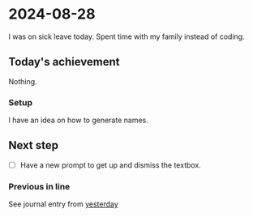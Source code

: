 <!--
SPDX-FileCopyrightText: 2024 André Jaenisch

SPDX-License-Identifier: AGPL-3.0-or-later
-->

# 2024-08-28

I was on sick leave today. Spent time with my family instead of coding.

## Today's achievement

Nothing.

### Setup

I have an idea on how to generate names.

## Next step

- [ ] Have a new prompt to get up and dismiss the textbox.

### Previous in line

See journal entry from [yesterday][yesterday]

[yesterday]: ./2024-08-27.md
